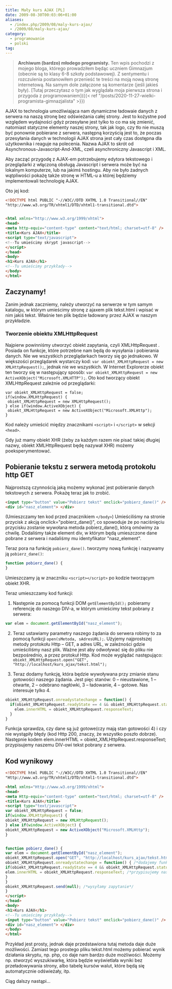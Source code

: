 ```yaml
---
title: Mały kurs AJAX [PL]
date: 2009-08-30T00:03:06+01:00
aliases:
  - /index.php/2009/08/maly-kurs-ajax/
  - /2009/08/maly-kurs-ajax/
category:
  - programowanie
  - polski
tag:
---
```


> **Archiwum (bardzo) młodego programisty.** Ten wpis pochodzi z mojego bloga, którego prowadziłem będąc uczniem Gimnazjum (obecnie są to klasy 6-8 szkoły podstawowej). Z sentymentu i rozczulenia postanowiłem przenieść te treści na moją nową stronę internetową. Na samym dole załączone są komentarze (jeśli jakieś były). [Tutaj przeczytasz o tym jak wyglądała moja pierwsza strona i przygoda z programowaniem]({{< ref "/posts/2020-11-27-wielki-programista-gimnazjalista" >}})
> 

AJAX to technologia umożliwiająca nam dynamiczne ładowaie danych z serwera na naszą stronę bez odświeżania całej strony. Jest to kożystne pod względem wydajności gdyż przesyłane jest tylko to co ma się zmienić, natomiast statyczne elementy naszej strony, tak jak logo, czy tło nie muszą być ponownie pobierane z serwera, następną korzyścią jest to, że poczas przesyłania danych w technologii AJAX strona jest cały czas dostępna dla użytkownika i reaguje na polecenia. Nazwa AJAX to skrót od Asynchronous-Javascript-And-XML, czeli asynchroniczny Javascript i XML.

Aby zacząć przygodę z AJAX-em potrzebujemy edytora tekstowego i przeglądarki z włączoną obsługą Javascript i serwera może być na lokalnym komputerze, lub na jakimś hostingu. Aby nie było żadnych wątpliwości pokażę także stronę w HTML-u a której będziemy implementowali technologię AJAX.

Oto jej kod:

```html
<!DOCTYPE html PUBLIC "-//W3C//DTD XHTML 1.0 Transitional//EN"
"http://www.w3.org/TR/xhtml1/DTD/xhtml1-transitional.dtd">


<html xmlns="http://www.w3.org/1999/xhtml">
<head>
<meta http-equiv="content-type" content="text/html; charset=utf-8" />
<title>Kurs AJAX</title>
<script type="text/javascript">
<!--Tu umieścimy skrypt javascript-->
</script>
</head>
<body>
<h1>Kurs AJAX</h1>
<!--Tu umieścimy przykłady-->
</body>
</html>
```

## Zaczynamy!

Zanim jednak zaczniemy, należy utworzyć na serwerze w tym samym katalogu, w którym umieścimy stronę z ajaxem plik tekst.html i wpisać w nim jakiś tekst. Właśnie ten plik będzie ładowany przez AJAX w naszym przykładzie.

### Tworzenie obiektu XMLHttpRequest

Najpierw powinniśmy utworzyć obiekt zapytania, czyli XMLHttpRequest . Posiada on funkcje, które potrzebne nam będą do wysyłania i pobierania danych. Nie we wszystkich przeglądarkach tworzy się go jednakowo. W większości przeglądarek wystarczy kod: `var obiekt_XMLHttpRequest = new XMLHttpRequest();`, jednak nie we wszystkich. W Internet Explorerze obiekt ten tworzy się w następujący sposób: `var obiekt_XMLHttpRequest = new ActiveXObject("Microsoft.XMLHTTP");`. Oto kod tworzący obiekt XMLHttpRequest zależnie od przeglądarki:

```
var obiekt_XMLHttpRequest = false;
if(window.XMLHttpRequest) {
 obiekt_XMLHttpRequest = new XMLHttpRequest();
} else if(window.ActiveXObject) {
 obiekt_XMLHttpRequest = new ActiveXObject("Microsoft.XMLHttp");
}
```

Kod należy umieścić między znacznikami `<script>` i `</script>` w sekcji `<head>`.

Gdy już mamy obiekt XHR (żeby za każdym razem nie pisać takiej długiej nazwy, obiekt XMLHttpRequest będę nazywał XHR) możemy poeksperymentować.

## Pobieranie tekstu z serwera metodą protokołu http GET

Najprostszą czynnością jaką możemy wykonać jest pobieranie danych tekstowych z serwera. Pokażę teraz jak to zrobić.

```html
<input type="button" value="Pobierz tekst" onclick="pobierz_dane()" />
<div id="nasz_element"> </div>
```

(Umieszczamy ten kod przed znacznikiem `</body>`) Umieściliśmy na stronie przycisk z akcją onclick="pobierz_dane()", co spowoduje że po naciśnięciu przycisku zostanie wywołana metoda pobierz_dane(), którą omówimy za chwilę. Dodaliśmy także element div, w którym będą umieszczone dane pobrane z serwera i nadaliśmy mu identyfikator "nasz_element".

Teraz pora na funkcję `pobierz_dane()`. tworzymy nową funkcję i nazywamy ją `pobierz_dane()`:

```js
function pobierz_dane() {
}
```

Umieszczamy ją w znaczniku `<script></script>` po kodzie tworzącym obiekt XHR.

Teraz umieszczamy kod funkcji:

1. Następnie za pomocą funkcji DOM `getElementById();` pobieramy referencję do naszego DIV-a, w którym umieścimy tekst pobrany z serwera:
  ```js
  var elem = document.getElementById("nasz_element");
  ```

2. Teraz ustawiamy parametry naszego żądania do serwera robimy to za pomocą funkcji `open(sMetoda, sAdresURL);`. Użyjemy najprostszej metody protokołu Http – GET, a adres URL, w zależności gdzie umieściliśmy nasz plik. Ważne jest aby odwoływać się do pliku nie bezpośrednio, a przez protokuł Http. Kod może wyglądać następująco:
`obiekt_XMLHttpRequest.open("GET", "http://localhost/kurs_ajax/tekst.html");`

3. Teraz dodamy funkcję, która będzie wywoływana przy zmianie stanu gotowości naszego żądania. Jest pięc stanów: 0 – nieustawione, 1 – otwarte, 2 – odebrano nagłówki, 3 – ładowanie, 4 – gotowe. Nas interesuje tylko 4.
  ```js
  obiekt_XMLHttpRequest.onreadystatechange = function() {
    if(obiekt_XMLHttpRequest.readyState == 4 && obiekt_XMLHttpRequest.status == 200) {
      elem.innerHTML = obiekt_XMLHttpRequest.responseText;
    }
  }
  ```
  Funkcja sprawdza, czy dane są już gotowe(czy mają stan gotowości 4) i czy nie wystąpiły błędy (kod Http 200, znaczy, że wszystko poszło dobrze). Następnie kodem elem.innerHTML = obiekt_XMLHttpRequest.responseText; przypisujemy naszemu DIV-owi tekst pobrany z serwera.


## Kod wynikowy
```html
<!DOCTYPE html PUBLIC "-//W3C//DTD XHTML 1.0 Transitional//EN"
"Http://www.w3.org/TR/xhtml1/DTD/xhtml1-transitional.dtd">

<html xmlns="Http://www.w3.org/1999/xhtml">
<head>
<meta Http-equiv="content-type" content="text/html; charset=utf-8" />
<title>Kurs AJAX</title>
<script type="text/javascript">
var obiekt_XMLHttpRequest = false;
if(window.XMLHttpRequest) {
obiekt_XMLHttpRequest = new XMLHttpRequest();
} else if(window.ActiveXObject) {
obiekt_XMLHttpRequest = new ActiveXObject("Microsoft.XMLHttp");
}


function pobierz_dane() {
var elem = document.getElementById("nasz_element");
obiekt_XMLHttpRequest.open("GET", "http://localhost/kurs_ajax/tekst.html"); /*ustawiamy parametry obiektu obiekt_XMLHttpRequest*/
obiekt_XMLHttpRequest.onreadystatechange = function() { /*dodajemy funkcje, ktora bedzie wywolywana przy zmianie statusu gotowosci danych. Status gotowosci 4 oznacza, że zakonczono*/
if(obiekt_XMLHttpRequest.readyState == 4 && obiekt_XMLHttpRequest.status == 200) { /*sprawdzamy czy zakonczono pobieranie danych i czy nie wystąpily bledy po stronie serwera (status 200, znaczy ze wszystko jest ok)*/
elem.innerHTML = obiekt_XMLHttpRequest.responseText; /*przypisujemy naszemu elementowi pobrany tekst*/
}
}
obiekt_XMLHttpRequest.send(null); /*wysyłamy zapytanie*/
}
</script>
</head>
<body>
<h1>Kurs AJAX</h1>
<!--Tu umieścimy przykłady-->
<input type="button" value="Pobierz tekst" onclick="pobierz_dane()" />
<div id="nasz_element"> </div>
</body>
</html>
```

Przykład jest prosty, jednak daje przedstawiona tutaj metoda daje duże możliwości. Zamiast tego prostego pliku tekst.html możemy pobierać wynik działania skryptu, np. php, co daje nam bardzo duże możliwości. Możemy np. stworzyć wyszukiwarkę, która będzie wyświetlała wyniki bez przeładowywania strony, albo tabelę kursów walut, które będą się automatycznie odświeżały, itp.

Ciąg dalszy nastąpi…


